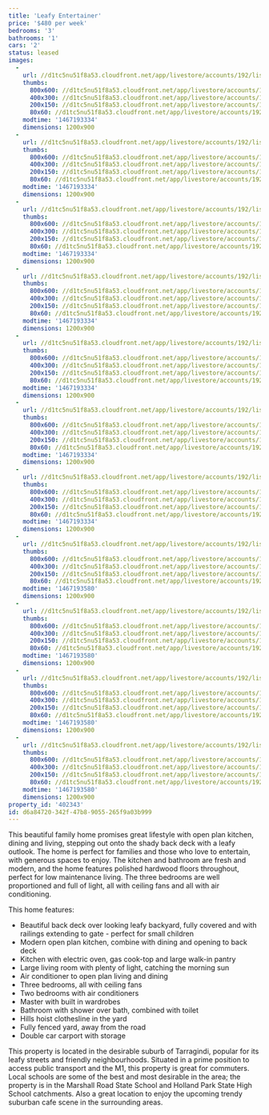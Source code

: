 ```yaml
---
title: 'Leafy Entertainer'
price: '$480 per week'
bedrooms: '3'
bathrooms: '1'
cars: '2'
status: leased
images:
  -
    url: //d1tc5nu51f8a53.cloudfront.net/app/livestore/accounts/192/listings/830596/images/Queensthorpe-19-Fron_9353741678_20160629074135.jpg
    thumbs:
      800x600: //d1tc5nu51f8a53.cloudfront.net/app/livestore/accounts/192/listings/830596/images/Queensthorpe-19-Fron_9353741678_20160629074135_800x600.jpg
      400x300: //d1tc5nu51f8a53.cloudfront.net/app/livestore/accounts/192/listings/830596/images/Queensthorpe-19-Fron_9353741678_20160629074135_400x300.jpg
      200x150: //d1tc5nu51f8a53.cloudfront.net/app/livestore/accounts/192/listings/830596/images/Queensthorpe-19-Fron_9353741678_20160629074135_200x150.jpg
      80x60: //d1tc5nu51f8a53.cloudfront.net/app/livestore/accounts/192/listings/830596/images/Queensthorpe-19-Fron_9353741678_20160629074135_80x60.jpg
    modtime: '1467193334'
    dimensions: 1200x900
  -
    url: //d1tc5nu51f8a53.cloudfront.net/app/livestore/accounts/192/listings/830596/images/Queensthorpe-19-Kitc_4941171808_20160629073707.jpg
    thumbs:
      800x600: //d1tc5nu51f8a53.cloudfront.net/app/livestore/accounts/192/listings/830596/images/Queensthorpe-19-Kitc_4941171808_20160629073707_800x600.jpg
      400x300: //d1tc5nu51f8a53.cloudfront.net/app/livestore/accounts/192/listings/830596/images/Queensthorpe-19-Kitc_4941171808_20160629073707_400x300.jpg
      200x150: //d1tc5nu51f8a53.cloudfront.net/app/livestore/accounts/192/listings/830596/images/Queensthorpe-19-Kitc_4941171808_20160629073707_200x150.jpg
      80x60: //d1tc5nu51f8a53.cloudfront.net/app/livestore/accounts/192/listings/830596/images/Queensthorpe-19-Kitc_4941171808_20160629073707_80x60.jpg
    modtime: '1467193334'
    dimensions: 1200x900
  -
    url: //d1tc5nu51f8a53.cloudfront.net/app/livestore/accounts/192/listings/830596/images/Queensthorpe-19-Deck_488741388_20160629073802.jpg
    thumbs:
      800x600: //d1tc5nu51f8a53.cloudfront.net/app/livestore/accounts/192/listings/830596/images/Queensthorpe-19-Deck_488741388_20160629073802_800x600.jpg
      400x300: //d1tc5nu51f8a53.cloudfront.net/app/livestore/accounts/192/listings/830596/images/Queensthorpe-19-Deck_488741388_20160629073802_400x300.jpg
      200x150: //d1tc5nu51f8a53.cloudfront.net/app/livestore/accounts/192/listings/830596/images/Queensthorpe-19-Deck_488741388_20160629073802_200x150.jpg
      80x60: //d1tc5nu51f8a53.cloudfront.net/app/livestore/accounts/192/listings/830596/images/Queensthorpe-19-Deck_488741388_20160629073802_80x60.jpg
    modtime: '1467193334'
    dimensions: 1200x900
  -
    url: //d1tc5nu51f8a53.cloudfront.net/app/livestore/accounts/192/listings/830596/images/Queensthorpe-19-Livi_2751896749_20160629073640.jpg
    thumbs:
      800x600: //d1tc5nu51f8a53.cloudfront.net/app/livestore/accounts/192/listings/830596/images/Queensthorpe-19-Livi_2751896749_20160629073640_800x600.jpg
      400x300: //d1tc5nu51f8a53.cloudfront.net/app/livestore/accounts/192/listings/830596/images/Queensthorpe-19-Livi_2751896749_20160629073640_400x300.jpg
      200x150: //d1tc5nu51f8a53.cloudfront.net/app/livestore/accounts/192/listings/830596/images/Queensthorpe-19-Livi_2751896749_20160629073640_200x150.jpg
      80x60: //d1tc5nu51f8a53.cloudfront.net/app/livestore/accounts/192/listings/830596/images/Queensthorpe-19-Livi_2751896749_20160629073640_80x60.jpg
    modtime: '1467193334'
    dimensions: 1200x900
  -
    url: //d1tc5nu51f8a53.cloudfront.net/app/livestore/accounts/192/listings/830596/images/Queensthorpe-19-Livi_3144150507_20160629073547.jpg
    thumbs:
      800x600: //d1tc5nu51f8a53.cloudfront.net/app/livestore/accounts/192/listings/830596/images/Queensthorpe-19-Livi_3144150507_20160629073547_800x600.jpg
      400x300: //d1tc5nu51f8a53.cloudfront.net/app/livestore/accounts/192/listings/830596/images/Queensthorpe-19-Livi_3144150507_20160629073547_400x300.jpg
      200x150: //d1tc5nu51f8a53.cloudfront.net/app/livestore/accounts/192/listings/830596/images/Queensthorpe-19-Livi_3144150507_20160629073547_200x150.jpg
      80x60: //d1tc5nu51f8a53.cloudfront.net/app/livestore/accounts/192/listings/830596/images/Queensthorpe-19-Livi_3144150507_20160629073547_80x60.jpg
    modtime: '1467193334'
    dimensions: 1200x900
  -
    url: //d1tc5nu51f8a53.cloudfront.net/app/livestore/accounts/192/listings/830596/images/Queensthorpe-19-Bed1_8961767750_20160629073621.jpg
    thumbs:
      800x600: //d1tc5nu51f8a53.cloudfront.net/app/livestore/accounts/192/listings/830596/images/Queensthorpe-19-Bed1_8961767750_20160629073621_800x600.jpg
      400x300: //d1tc5nu51f8a53.cloudfront.net/app/livestore/accounts/192/listings/830596/images/Queensthorpe-19-Bed1_8961767750_20160629073621_400x300.jpg
      200x150: //d1tc5nu51f8a53.cloudfront.net/app/livestore/accounts/192/listings/830596/images/Queensthorpe-19-Bed1_8961767750_20160629073621_200x150.jpg
      80x60: //d1tc5nu51f8a53.cloudfront.net/app/livestore/accounts/192/listings/830596/images/Queensthorpe-19-Bed1_8961767750_20160629073621_80x60.jpg
    modtime: '1467193334'
    dimensions: 1200x900
  -
    url: //d1tc5nu51f8a53.cloudfront.net/app/livestore/accounts/192/listings/830596/images/Queensthorpe-19-Kitc_6417222005_20160629073640.jpg
    thumbs:
      800x600: //d1tc5nu51f8a53.cloudfront.net/app/livestore/accounts/192/listings/830596/images/Queensthorpe-19-Kitc_6417222005_20160629073640_800x600.jpg
      400x300: //d1tc5nu51f8a53.cloudfront.net/app/livestore/accounts/192/listings/830596/images/Queensthorpe-19-Kitc_6417222005_20160629073640_400x300.jpg
      200x150: //d1tc5nu51f8a53.cloudfront.net/app/livestore/accounts/192/listings/830596/images/Queensthorpe-19-Kitc_6417222005_20160629073640_200x150.jpg
      80x60: //d1tc5nu51f8a53.cloudfront.net/app/livestore/accounts/192/listings/830596/images/Queensthorpe-19-Kitc_6417222005_20160629073640_80x60.jpg
    modtime: '1467193334'
    dimensions: 1200x900
  -
    url: //d1tc5nu51f8a53.cloudfront.net/app/livestore/accounts/192/listings/830596/images/Queensthorpe-19-Bath_1084560910_20160629074039.jpg
    thumbs:
      800x600: //d1tc5nu51f8a53.cloudfront.net/app/livestore/accounts/192/listings/830596/images/Queensthorpe-19-Bath_1084560910_20160629074039_800x600.jpg
      400x300: //d1tc5nu51f8a53.cloudfront.net/app/livestore/accounts/192/listings/830596/images/Queensthorpe-19-Bath_1084560910_20160629074039_400x300.jpg
      200x150: //d1tc5nu51f8a53.cloudfront.net/app/livestore/accounts/192/listings/830596/images/Queensthorpe-19-Bath_1084560910_20160629074039_200x150.jpg
      80x60: //d1tc5nu51f8a53.cloudfront.net/app/livestore/accounts/192/listings/830596/images/Queensthorpe-19-Bath_1084560910_20160629074039_80x60.jpg
    modtime: '1467193580'
    dimensions: 1200x900
  -
    url: //d1tc5nu51f8a53.cloudfront.net/app/livestore/accounts/192/listings/830596/images/Queensthorpe-19-Back_5530175096_20160629074011.jpg
    thumbs:
      800x600: //d1tc5nu51f8a53.cloudfront.net/app/livestore/accounts/192/listings/830596/images/Queensthorpe-19-Back_5530175096_20160629074011_800x600.jpg
      400x300: //d1tc5nu51f8a53.cloudfront.net/app/livestore/accounts/192/listings/830596/images/Queensthorpe-19-Back_5530175096_20160629074011_400x300.jpg
      200x150: //d1tc5nu51f8a53.cloudfront.net/app/livestore/accounts/192/listings/830596/images/Queensthorpe-19-Back_5530175096_20160629074011_200x150.jpg
      80x60: //d1tc5nu51f8a53.cloudfront.net/app/livestore/accounts/192/listings/830596/images/Queensthorpe-19-Back_5530175096_20160629074011_80x60.jpg
    modtime: '1467193580'
    dimensions: 1200x900
  -
    url: //d1tc5nu51f8a53.cloudfront.net/app/livestore/accounts/192/listings/830596/images/Queensthorpe-19-Back_3078236803_20160629073956.jpg
    thumbs:
      800x600: //d1tc5nu51f8a53.cloudfront.net/app/livestore/accounts/192/listings/830596/images/Queensthorpe-19-Back_3078236803_20160629073956_800x600.jpg
      400x300: //d1tc5nu51f8a53.cloudfront.net/app/livestore/accounts/192/listings/830596/images/Queensthorpe-19-Back_3078236803_20160629073956_400x300.jpg
      200x150: //d1tc5nu51f8a53.cloudfront.net/app/livestore/accounts/192/listings/830596/images/Queensthorpe-19-Back_3078236803_20160629073956_200x150.jpg
      80x60: //d1tc5nu51f8a53.cloudfront.net/app/livestore/accounts/192/listings/830596/images/Queensthorpe-19-Back_3078236803_20160629073956_80x60.jpg
    modtime: '1467193580'
    dimensions: 1200x900
  -
    url: //d1tc5nu51f8a53.cloudfront.net/app/livestore/accounts/192/listings/830596/images/Queensthorpe-19-Bed3_9325394812_20160629074045.jpg
    thumbs:
      800x600: //d1tc5nu51f8a53.cloudfront.net/app/livestore/accounts/192/listings/830596/images/Queensthorpe-19-Bed3_9325394812_20160629074045_800x600.jpg
      400x300: //d1tc5nu51f8a53.cloudfront.net/app/livestore/accounts/192/listings/830596/images/Queensthorpe-19-Bed3_9325394812_20160629074045_400x300.jpg
      200x150: //d1tc5nu51f8a53.cloudfront.net/app/livestore/accounts/192/listings/830596/images/Queensthorpe-19-Bed3_9325394812_20160629074045_200x150.jpg
      80x60: //d1tc5nu51f8a53.cloudfront.net/app/livestore/accounts/192/listings/830596/images/Queensthorpe-19-Bed3_9325394812_20160629074045_80x60.jpg
    modtime: '1467193580'
    dimensions: 1200x900
property_id: '402343'
id: d6a84720-342f-47b8-9055-265f9a03b999
---
```

This beautiful family home promises great lifestyle with open plan kitchen, dining and living, stepping out onto the shady back deck with a leafy outlook. The home is perfect for families and those who love to entertain, with generous spaces to enjoy. The kitchen and bathroom are fresh and modern, and the home features polished hardwood floors throughout, perfect for low maintenance living. The three bedrooms are well proportioned and full of light, all with ceiling fans and all with air conditioning. 

This home features:

*  Beautiful back deck over looking leafy backyard, fully covered and with railings extending to gate - perfect for small children
*  Modern open plan kitchen, combine with dining and opening to back deck
*  Kitchen with electric oven, gas cook-top and large walk-in pantry 
*  Large living room with plenty of light, catching the morning sun
*  Air conditioner to open plan living and dining
*  Three bedrooms, all with ceiling fans
*  Two bedrooms with air conditioners 
*  Master with built in wardrobes
*  Bathroom with shower over bath, combined with toilet
*  Hills hoist clothesline in the yard
*  Fully fenced yard, away from the road
*  Double car carport with storage

This property is located in the desirable suburb of Tarragindi, popular for its leafy streets and friendly neighbourhoods. Situated in a prime position to access public transport and the M1, this property is great for commuters. Local schools are some of the best and most desirable in the area; the property is in the Marshall Road State School and Holland Park State High School catchments. Also a great location to enjoy the upcoming trendy suburban cafe scene in the surrounding areas.
